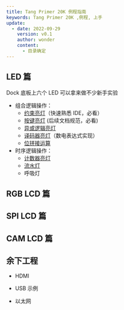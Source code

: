 ```yaml
---
title: Tang Primer 20K 例程指南
keywords: Tang Primer 20K ,例程, 上手
update:
  - date: 2022-09-29
    version: v0.1
    author: wonder
    content:
      - 目录确定
---
```


## LED 篇

Dock 底板上六个 LED 可以拿来做不少新手实验

- 组合逻辑操作：
  - [约束亮灯](./examples/assign_led.md)（快速熟悉 IDE，必看）
  - [按键亮灯](./examples/key_led_on.md) (后续文档规范，必看)
  - [异或逻辑亮灯](./examples/xor_led_on.md)
  - [译码器亮灯](./examples/decode_led_on.md)（数电表达式实现）
  <!-- - [译码器亮灯](./examples/timing_decode_led_on.md)（ verilog case 语句实现） -->
  - [位拼接运算](./examples/key_6leds_on.md)
- 时序逻辑操作：
  - [计数器亮灯](./examples/led.md)
  - [流水灯](./examples/water_led.md)
  - 呼吸灯

## RGB LCD 篇

## SPI LCD 篇

## CAM LCD 篇

## 余下工程

- HDMI

- USB 示例

- 以太网